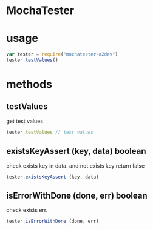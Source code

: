 # MochaTester

# usage

```js
var tester = require("mochatester-a2dev")
tester.testValues()
```

# methods

## testValues

get test values

```js
tester.testValues // test values
```

## existsKeyAssert (key, data) boolean

check exists key in data.
and not exists key return false

```js
tester.existsKeyAssert (key, data)
```

## isErrorWithDone (done, err) boolean

check exists err.

```js
tester.isErrorWithDone (done, err)
```




